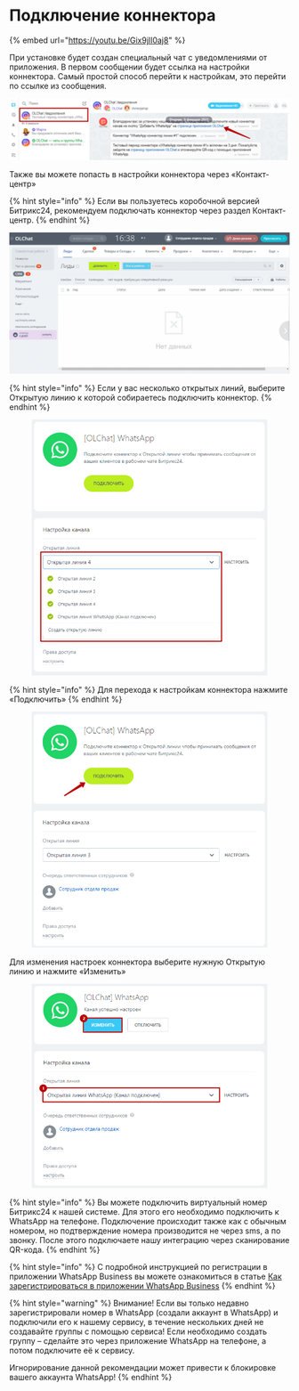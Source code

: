 # Подключение коннектора

{% embed url="https://youtu.be/Gix9jIl0aj8" %}

При установке будет создан специальный чат с уведомлениями от приложения. В первом сообщении будет ссылка на настройки коннектора. Самый простой способ перейти к настройкам, это перейти по ссылке из сообщения.

![](<../.gitbook/assets/image (647).png>)

Также вы можете попасть в настройки коннектора через «Контакт-центр»

{% hint style="info" %}
Если вы пользуетесь коробочной версией Битрикс24, рекомендуем подключать коннектор через раздел Контакт-центр.
{% endhint %}

![](<../.gitbook/assets/Контакт центр.gif>)

{% hint style="info" %}
Если у вас несколько открытых линий, выберите Открытую линию к которой собираетесь подключить коннектор.
{% endhint %}

<figure><img src="../.gitbook/assets/image (1) (1) (1) (1) (1) (1) (1) (1) (1) (1) (1) (1) (1).png" alt=""><figcaption></figcaption></figure>

{% hint style="info" %}
Для перехода к настройкам коннектора нажмите «Подключить»
{% endhint %}

<figure><img src="../.gitbook/assets/image (1) (1) (1) (1) (1) (1) (1) (1) (1) (1) (1) (1) (1) (1).png" alt=""><figcaption></figcaption></figure>

Для изменения настроек коннектора выберите нужную Открытую линию и нажмите «Изменить»

<figure><img src="../.gitbook/assets/image (2) (1) (1) (1) (1) (1) (1) (1) (1) (1) (1).png" alt=""><figcaption></figcaption></figure>

{% hint style="info" %}
Вы можете подключить виртуальный номер Битрикс24 к нашей системе. Для этого его необходимо подключить к WhatsApp на телефоне. Подключение происходит также как с обычным номером, но подтверждение номера производится не через sms, а по звонку. После этого подключаете нашу интеграцию через сканирование QR-кода.
{% endhint %}

{% hint style="info" %}
С подробной инструкцией по регистрации в приложении WhatsApp Business вы можете ознакомиться в статье [Как зарегистрироваться в приложении WhatsApp Business](https://faq.whatsapp.com/2624958974263418/?locale=ru\_RU)
{% endhint %}

{% hint style="warning" %}
Внимание! Если вы только недавно зарегистрировали номер в WhatsApp (создали аккаунт в WhatsApp) и подключили его к нашему сервису, в течение нескольких дней не создавайте группы с помощью сервиса! Если необходимо создать группу – сделайте это через приложение WhatsApp на телефоне, а потом подключите её к сервису.

Игнорирование данной рекомендации может привести к блокировке вашего аккаунта WhatsApp!
{% endhint %}
